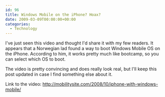 ```yaml
---
id: 96
title: Windows Mobile on the iPhone? Hoax?
date: 2009-03-09T00:00:00+00:00
categories:
  - Technology
---
```

I've just seen this video and thought I'd share it with my few readers. It appears that a Norwegian lad found a way to boot Windows Mobile OS on the iPhone. According to him, it works pretty much like bootcamp, so you can select which OS to boot.

The video is pretty convincing and does really look real, but I'll keep this post updated in case I find something else about it.

Link to the video: <a href="http://www.mobilitysite.com/2008/10/iphone-with-windows-mobile/" target="_blank">http://mobilitysite.com/2008/10/iphone-with-windows-mobile/</a>
